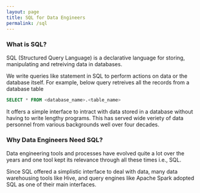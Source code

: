 ```yaml
---
layout: page
title: SQL for Data Engineers
permalink: /sql
---
```


### What is SQL?

SQL (Structured Query Language) is a declarative language for storing, manipulating and retreiving data in databases.

We write queries like statement in SQL to perform actions on data or the database itself. For example, below query retreives all the records from a database table

```sql
SELECT * FROM <database_name>.<table_name> 
```

It offers a simple interface to intract with data stored in a database without having to write lengthy programs. This has served wide veriety of data personnel from various backgrounds well over four decades.

### Why Data Engineers Need SQL?

Data engineering tools and processes have evolved quite a lot over the years and one tool kept its relevance through all these times i.e., SQL.

Since SQL offered a simplistic interface to deal with data, many data warehousing tools like Hive, and query engines like Apache Spark adopted SQL as one of their main interfaces.
